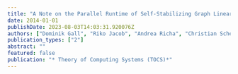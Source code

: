 ```yaml
---
title: "A Note on the Parallel Runtime of Self-Stabilizing Graph Linearization"
date: 2014-01-01
publishDate: 2023-08-03T14:03:31.920076Z
authors: ["Dominik Gall", "Riko Jacob", "Andrea Richa", "Christian Scheideler", "Stefan Schmid", "Hanjo Taeubig"]
publication_types: ["2"]
abstract: ""
featured: false
publication: "* Theory of Computing Systems (TOCS)*"
---
```


